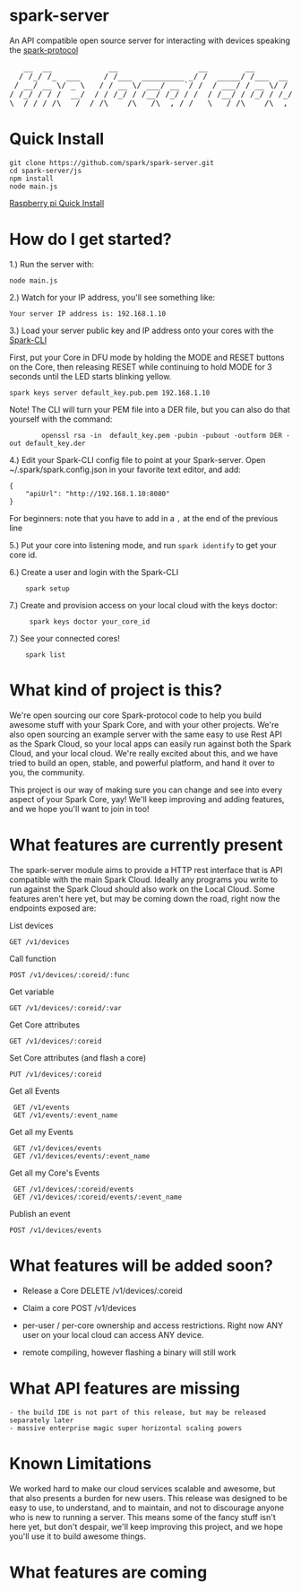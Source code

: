 spark-server
============

An API compatible open source server for interacting with devices speaking the [spark-protocol](https://github.com/spark/spark-protocol)

<pre>
   __  __            __                 __        __                ____
  / /_/ /_  ___     / /___  _________ _/ /  _____/ /___  __  ______/ / /
 / __/ __ \/ _ \   / / __ \/ ___/ __ `/ /  / ___/ / __ \/ / / / __  / /
/ /_/ / / /  __/  / / /_/ / /__/ /_/ / /  / /__/ / /_/ / /_/ / /_/ /_/
\__/_/ /_/\___/  /_/\____/\___/\__,_/_/   \___/_/\____/\__,_/\__,_(_)
</pre>


Quick Install
==============

```
git clone https://github.com/spark/spark-server.git
cd spark-server/js
npm install
node main.js
```

[Raspberry pi Quick Install](raspberryPi.md)


How do I get started?
=====================

1.) Run the server with:

```
node main.js
```

2.) Watch for your IP address, you'll see something like:

```
Your server IP address is: 192.168.1.10
```


3.) Load your server public key and IP address onto your cores with the [Spark-CLI](https://github.com/spark/spark-cli)

First, put your Core in DFU mode by holding the MODE and RESET buttons on the Core, then releasing RESET while continuing to hold MODE for 3 seconds until the LED starts blinking yellow.

```
spark keys server default_key.pub.pem 192.168.1.10
```

Note!  The CLI will turn your PEM file into a DER file, but you can also do that yourself with the command:
```
		openssl rsa -in  default_key.pem -pubin -pubout -outform DER -out default_key.der
```

4.) Edit your Spark-CLI config file to point at your Spark-server.  Open ~/.spark/spark.config.json in your favorite text editor, and add:

```
{
	"apiUrl": "http://192.168.1.10:8080"
}
```
For beginners: note that you have to add in a `,` at the end of the previous line


5.) Put your core into listening mode, and run `spark identify` to get your core id.

6.) Create a user and login with the Spark-CLI

```
	spark setup
```

7.) Create and provision access on your local cloud with the keys doctor:

```
	 spark keys doctor your_core_id
```


7.) See your connected cores!

```
	spark list
```


What kind of project is this?
======================================

We're open sourcing our core Spark-protocol code to help you build awesome stuff with your Spark Core, and with your
other projects.  We're also open sourcing an example server with the same easy to use Rest API as the Spark Cloud, so
your local apps can easily run against both the Spark Cloud, and your local cloud.  We're really excited about this,
and we have tried to build an open, stable, and powerful platform, and hand it over to you, the community.

This project is our way of making sure you can change and see into every aspect of your Spark Core, yay!
We'll keep improving and adding features, and we hope you'll want to join in too!


What features are currently present
====================================

The spark-server module aims to provide a HTTP rest interface that is API compatible with the main Spark Cloud.  Ideally any
programs you write to run against the Spark Cloud should also work on the Local Cloud.  Some features aren't here yet, but may be
coming down the road, right now the endpoints exposed are:

List devices

`GET /v1/devices`

Call function

`POST /v1/devices/:coreid/:func`

Get variable

`GET /v1/devices/:coreid/:var`

Get Core attributes

`GET /v1/devices/:coreid`

Set Core attributes (and flash a core)

`PUT /v1/devices/:coreid`

Get all Events

```
 GET /v1/events
 GET /v1/events/:event_name
```



Get all my Events

```
 GET /v1/devices/events
 GET /v1/devices/events/:event_name
```

Get all my Core's Events

```
 GET /v1/devices/:coreid/events
 GET /v1/devices/:coreid/events/:event_name
```

Publish an event

`POST /v1/devices/events`

What features will be added soon?
====================================

- Release a Core
		DELETE /v1/devices/:coreid

- Claim a core
		POST /v1/devices

- per-user / per-core ownership and access restrictions.  Right now ANY user on your local cloud can access ANY device.

- remote compiling, however flashing a binary will still work


What API features are missing
================================

	- the build IDE is not part of this release, but may be released separately later
	- massive enterprise magic super horizontal scaling powers


Known Limitations
==================

We worked hard to make our cloud services scalable and awesome, but that also presents a burden for new users.  This release was designed to be easy to use, to understand, and to maintain, and not to discourage anyone who is new to running a server.  This means some of the fancy stuff isn't here yet, but don't despair, we'll keep improving this project, and we hope you'll use it to build awesome things.


What features are coming
========================





